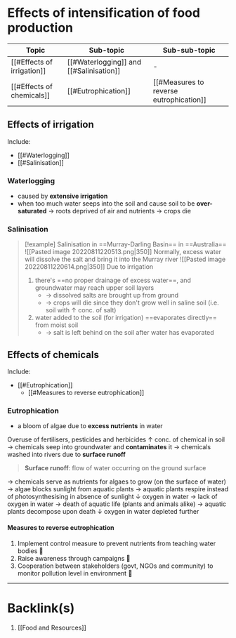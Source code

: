 # Effects of intensification of food production
| Topic                      | Sub-topic                               | Sub-sub-topic |
| -------------------------- | --------------------------------------- | ------------- |
| [[#Effects of irrigation]] | [[#Waterlogging]] and [[#Salinisation]] |   -            |
| [[#Effects of chemicals]]  | [[#Eutrophication]]                     | [[#Measures to reverse eutrophication]]              |
## Effects of irrigation
Include:
- [[#Waterlogging]]
- [[#Salinisation]]
### Waterlogging
- caused by **extensive irrigation**
- when too much water seeps into the soil and cause soil to be **over-saturated**
    $\rightarrow$ roots deprived of air and nutrients
    $\rightarrow$ crops die
### Salinisation
>[!example] Salinisation in ==Murray-Darling Basin== in ==Australia==
>![[Pasted image 20220811220513.png|350]]
>Normally, excess water will dissolve the salt and bring it into the Murray river
>![[Pasted image 20220811220614.png|350]]
>Due to irrigation
>1. there's ==no proper drainage of excess water==, and groundwater may reach upper soil layers
>     -  $\rightarrow$ dissolved salts are brought up from ground
>     -  $\rightarrow$ crops will die since they don't grow well in saline soil (i.e. soil with $\uparrow$ conc. of salt)
>2. water added to the soil (for irrigation) ==evaporates directly== from moist soil
>     - $\rightarrow$ salt is left behind on the soil after water has evaporated
## Effects of chemicals
Include:
- [[#Eutrophication]]
    - [[#Measures to reverse eutrophication]]
### Eutrophication
- a bloom of algae due to **excess nutrients** in water

Overuse of fertilisers, pesticides and herbicides
$\uparrow$ conc. of chemical in soil
$\rightarrow$ chemicals seep into groundwater and **contaminates** it
$\rightarrow$ chemicals washed into rivers due to **surface runoff**
>**Surface runoff**: flow of water occurring on the ground surface

$\rightarrow$ chemicals serve as nutrients for algaes to grow (on the surface of water)
$\rightarrow$ algae blocks sunlight from aquatic plants
$\rightarrow$ aquatic plants respire instead of photosynthesising in absence of sunlight
$\downarrow$ oxygen in water
$\rightarrow$ lack of oxygen in water
$\rightarrow$ death of aquatic life (plants and animals alike)
$\rightarrow$ aquatic plants decompose upon death
$\downarrow$ oxygen in water depleted further
#### Measures to reverse eutrophication
1. Implement control measure to prevent nutrients from teaching water bodies 🚧
2. Raise awareness through campaigns 📣
3. Cooperation between stakeholders (govt, NGOs and community) to monitor pollution level in environment 🤝

---
# Backlink(s)
1. [[Food and Resources]]